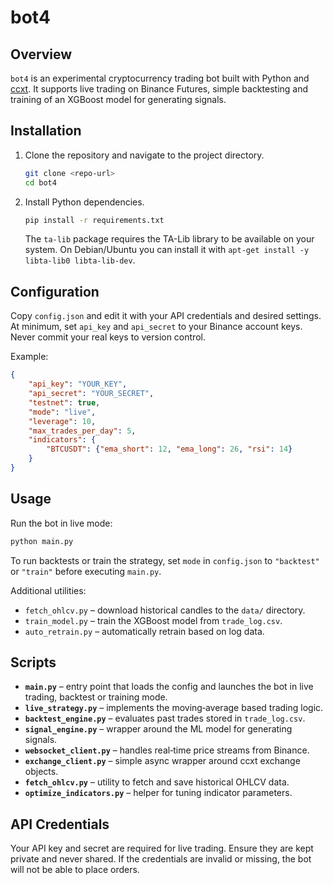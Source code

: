 # bot4

## Overview

`bot4` is an experimental cryptocurrency trading bot built with Python and
[ccxt](https://github.com/ccxt/ccxt). It supports live trading on Binance
Futures, simple backtesting and training of an XGBoost model for generating
signals.

## Installation

1. Clone the repository and navigate to the project directory.
   ```bash
   git clone <repo-url>
   cd bot4
   ```
2. Install Python dependencies.
   ```bash
   pip install -r requirements.txt
   ```
   The `ta-lib` package requires the TA-Lib library to be available on your system. On Debian/Ubuntu you can install it with `apt-get install -y libta-lib0 libta-lib-dev`.

## Configuration

Copy `config.json` and edit it with your API credentials and desired settings. At minimum, set `api_key` and `api_secret` to your Binance account keys. Never commit your real keys to version control.

Example:
```json
{
    "api_key": "YOUR_KEY",
    "api_secret": "YOUR_SECRET",
    "testnet": true,
    "mode": "live",
    "leverage": 10,
    "max_trades_per_day": 5,
    "indicators": {
        "BTCUSDT": {"ema_short": 12, "ema_long": 26, "rsi": 14}
    }
}
```

## Usage

Run the bot in live mode:
```bash
python main.py
```
To run backtests or train the strategy, set `mode` in `config.json` to `"backtest"` or `"train"` before executing `main.py`.

Additional utilities:
- `fetch_ohlcv.py` – download historical candles to the `data/` directory.
- `train_model.py` – train the XGBoost model from `trade_log.csv`.
- `auto_retrain.py` – automatically retrain based on log data.

## Scripts

- **`main.py`** – entry point that loads the config and launches the bot in live trading, backtest or training mode.
- **`live_strategy.py`** – implements the moving‑average based trading logic.
- **`backtest_engine.py`** – evaluates past trades stored in `trade_log.csv`.
- **`signal_engine.py`** – wrapper around the ML model for generating signals.
- **`websocket_client.py`** – handles real‑time price streams from Binance.
- **`exchange_client.py`** – simple async wrapper around ccxt exchange objects.
- **`fetch_ohlcv.py`** – utility to fetch and save historical OHLCV data.
- **`optimize_indicators.py`** – helper for tuning indicator parameters.

## API Credentials

Your API key and secret are required for live trading. Ensure they are kept private and never shared. If the credentials are invalid or missing, the bot will not be able to place orders.
